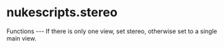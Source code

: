 # nukescripts.stereo
Functions ---   If there is only one view, set stereo, otherwise set to a single main view.